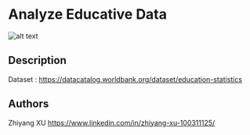 # Analyze Educative Data



![alt text](https://www.google.com/url?sa=i&url=http%3A%2F%2Fleconomiste.sn%2Fles-transitions-au-coeur-du-defi-climatique%2F&psig=AOvVaw0C-iM0-lmfd09FEb_nEH11&ust=1627507042432000&source=images&cd=vfe&ved=0CAsQjRxqFwoTCOja8KqWhPICFQAAAAAdAAAAABAD)


## Description
Dataset : https://datacatalog.worldbank.org/dataset/education-statistics




## Authors

Zhiyang XU
https://www.linkedin.com/in/zhiyang-xu-100311125/
